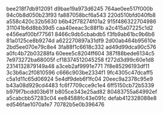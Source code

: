 bee218f7db912091
d9bae19a973d6245
764ae0ee517f000b
94c0b8d050b23f93
fa887058bcf6a543
220d510bfd040fb8
a558c420c32b5630
b6b42f78274f01a2
915f486322704986
311041b6d8bb39d5
caa40eeac3c88f1b
a2c415a07225c1d2
e456eaf00bf77561
8466c9db5cbabdb5
f3fb9ab61bc9b6b6
81a0125ce8b9274d
a622270897a31df9
2d00ab464b95610e
2bd5ee070e79c8e4
3fa88f1c6618c332
ad49d99dca90c576
a0fc4b72b03288fa
60eee5c8204ff604
387f88bede6134c5
7e973272ba68005f
cf18374512045258
f272d3d99c60e1d8
2314132879149a48
a3ceb2af9991e771
7f8e85296193df11
3c3b6ac2f0810596
c666c903be2334f1
9fc4305c47dcaff5
c5a1d11c65d06924
5e4df9deb6f1fc04
20eec9a2378c95e9
b43a08d929cd4483
fc6f7709cce9c1e4
6ff5150cb72b5339
b979f7bcdd03b61f
b805ce343e25ad82
80483755a64992ef
a5cabcbb57283c04
ee84588fc43e091c
defab412328088e8
ed546fae1070afe7
70782b5e0b396476
